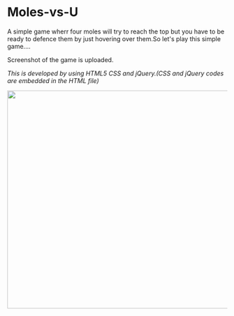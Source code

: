 # Moles-vs-U
A simple game wherr four moles will try to reach the top but you have to be ready to defence them by just hovering over them.So let's play this simple game....

Screenshot of the game is uploaded.

*This is developed by using HTML5 CSS and jQuery.(CSS and jQuery codes are embedded in the HTML file)*


<img src="https://i.imgur.com/2kav81P.png" width="1500" height="500"/>
